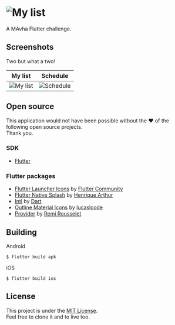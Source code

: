# ![My list](https://www.mavha.com/assets/img/logo_mavha.png)
A MAvha Flutter challenge.

## Screenshots
Two but what a two!

| My list | Schedule |
|--|--|
| ![My list](https://user-images.githubusercontent.com/17878459/87849154-ae2fda80-c8bc-11ea-810c-566d7534b79a.png) | ![Schedule](https://user-images.githubusercontent.com/17878459/87849128-79bc1e80-c8bc-11ea-9292-722723e9f392.png) |

## Open source
This application would not have been possible without the ❤️ of the following open source projects.  
Thank you.

### SDK
- [Flutter](https://github.com/flutter/flutter)

### Flutter packages
- [Flutter Launcher Icons](https://github.com/fluttercommunity/flutter_launcher_icons) by [Flutter Community](https://github.com/fluttercommunity)
- [Flutter Native Splash](https://github.com/henriquearthur/flutter_native_splash) by [Henrique Arthur](https://github.com/henriquearthur)
- [Intl](https://github.com/dart-lang/intl) by [Dart](https://github.com/dart-lang)
- [Outline Material Icons](https://github.com/lucaslcode/outline_material_icons) by [lucaslcode](https://github.com/lucaslcode)
- [Provider](https://github.com/rrousselGit/provider) by [Remi Rousselet](https://github.com/rrousselGit)

## Building
Android
```
$ flutter build apk
```
iOS
```
$ flutter build ios
```

## License
This project is under the [MIT License](https://opensource.org/licenses/MIT).  
Feel free to clone it and to live too.